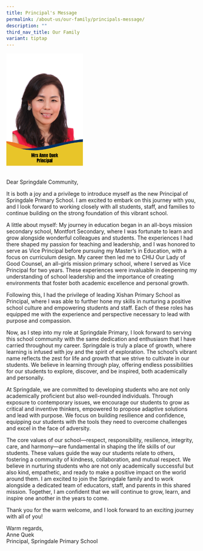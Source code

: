 ```yaml
---
title: Principal's Message
permalink: /about-us/our-family/principals-message/
description: ""
third_nav_title: Our Family
variant: tiptap
---
```

<p></p>
<div class="isomer-image-wrapper">
<img style="width: 40%;" height="auto" width="100%" alt="Mrs Anne Quek" src="/images/Mrs_Anne_Quek.png">
</div>
<p>
<br>Dear Springdale Community,</p>
<p>It is both a joy and a privilege to introduce myself as the new Principal
of Springdale Primary School. I am excited to embark on this journey with
you, and I look forward to working closely with all students, staff, and
families to continue building on the strong foundation of this vibrant
school.</p>
<p>A little about myself: My journey in education began in an all-boys mission
secondary school, Montfort Secondary, where I was fortunate to learn and
grow alongside wonderful colleagues and students. The experiences I had
there shaped my passion for teaching and leadership, and I was honored
to serve as Vice Principal before pursuing my Master’s in Education, with
a focus on curriculum design. My career then led me to CHIJ Our Lady of
Good Counsel, an all-girls mission primary school, where I served as Vice
Principal for two years. These experiences were invaluable in deepening
my understanding of school leadership and the importance of creating environments
that foster both academic excellence and personal growth.</p>
<p>Following this, I had the privilege of leading Xishan Primary School as
Principal, where I was able to further hone my skills in nurturing a positive
school culture and empowering students and staff. Each of these roles has
equipped me with the experience and perspective necessary to lead with
purpose and compassion.</p>
<p>Now, as I step into my role at Springdale Primary, I look forward to serving
this school community with the same dedication and enthusiasm that I have
carried throughout my career. Springdale is truly a place of growth, where
learning is infused with joy and the spirit of exploration. The school’s
vibrant name reflects the zest for life and growth that we strive to cultivate
in our students. We believe in learning through play, offering endless
possibilities for our students to explore, discover, and be inspired, both
academically and personally.</p>
<p>At Springdale, we are committed to developing students who are not only
academically proficient but also well-rounded individuals. Through exposure
to contemporary issues, we encourage our students to grow as critical and
inventive thinkers, empowered to propose adaptive solutions and lead with
purpose. We focus on building resilience and confidence, equipping our
students with the tools they need to overcome challenges and excel in the
face of adversity.</p>
<p>The core values of our school—respect, responsibility, resilience, integrity,
care, and harmony—are fundamental in shaping the life skills of our students.
These values guide the way our students relate to others, fostering a community
of kindness, collaboration, and mutual respect. We believe in nurturing
students who are not only academically successful but also kind, empathetic,
and ready to make a positive impact on the world around them. I am excited
to join the Springdale family and to work alongside a dedicated team of
educators, staff, and parents in this shared mission. Together, I am confident
that we will continue to grow, learn, and inspire one another in the years
to come.</p>
<p>Thank you for the warm welcome, and I look forward to an exciting journey
with all of you!</p>
<p>Warm regards,
<br>Anne Quek
<br>Principal, Springdale Primary School</p>
<p></p>
<p></p>
<p></p>